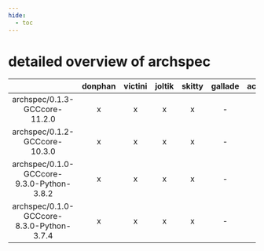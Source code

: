 ```yaml
---
hide:
  - toc
---
```


detailed overview of archspec
=============================

| |donphan|victini|joltik|skitty|gallade|accelgor|swalot|doduo|
| :---: | :---: | :---: | :---: | :---: | :---: | :---: | :---: | :---: |
|archspec/0.1.3-GCCcore-11.2.0|x|x|x|x|-|x|x|x|
|archspec/0.1.2-GCCcore-10.3.0|x|x|x|x|-|-|x|x|
|archspec/0.1.0-GCCcore-9.3.0-Python-3.8.2|x|x|x|x|-|-|x|x|
|archspec/0.1.0-GCCcore-8.3.0-Python-3.7.4|x|x|x|x|-|-|-|x|
